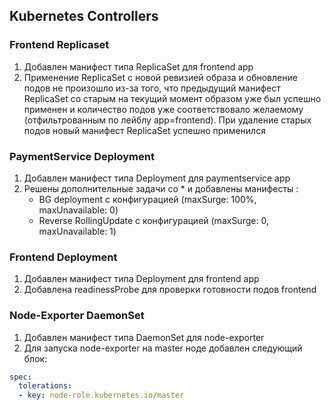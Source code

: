 ## Kubernetes Controllers

### Frontend Replicaset

1. Добавлен манифест типа ReplicaSet для frontend app
2. Применение ReplicaSet с новой ревизией образа и обновление подов не произошло из-за того, что предыдущий манифест ReplicaSet со старым на текущий момент образом уже был успешно применен и количество подов уже соответствовало желаемому (отфильтрованным по лейблу app=frontend). При удаление старых подов новый манифест ReplicaSet успешно применился

### PaymentService Deployment

1. Добавлен манифест типа Deployment для paymentservice app
2. Решены дополнительные задачи со * и добавлены манифесты :
   - BG deployment с конфигурацией (maxSurge: 100%, maxUnavailable: 0)
   - Reverse RollingUpdate с конфигурацией (maxSurge: 0, maxUnavailable: 1)

### Frontend Deployment

1. Добавлен манифест типа Deployment для frontend app
2. Добавлена readinessProbe для проверки готовности подов frontend

### Node-Exporter DaemonSet

1. Добавлен манифест типа DaemonSet для node-exporter
2. Для запуска node-exporter на master ноде добавлен следующий блок:
```yaml
spec:
  tolerations:
  - key: node-role.kubernetes.io/master
```


